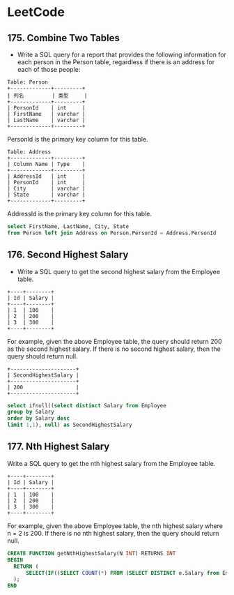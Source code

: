 ﻿# LeetCode
## 175. Combine Two Tables
- Write a SQL query for a report that provides the following information for each person in the Person table, regardless if there is an address for each of those people:  

```
Table: Person
+-------------+---------+  
| 列名         | 类型     |  
+-------------+---------+  
| PersonId    | int     |  
| FirstName   | varchar |  
| LastName    | varchar |  
+-------------+---------+  
```  
PersonId is the primary key column for this table.

```
Table: Address
+-------------+---------+
| Column Name | Type    |
+-------------+---------+
| AddressId   | int     |
| PersonId    | int     |
| City        | varchar |
| State       | varchar |
+-------------+---------+
```
AddressId is the primary key column for this table.

```sql
select FirstName, LastName, City, State 
from Person left join Address on Person.PersonId = Address.PersonId
```

## 176. Second Highest Salary
- Write a SQL query to get the second highest salary from the Employee table.

```
+----+--------+
| Id | Salary |
+----+--------+
| 1  | 100    |
| 2  | 200    |
| 3  | 300    |
+----+--------+
```
For example, given the above Employee table, the query should return 200 as the second highest salary. If there is no second highest salary, then the query should return null.

```
+---------------------+
| SecondHighestSalary |
+---------------------+
| 200                 |
+---------------------+
```

```sql
select ifnull((select distinct Salary from Employee
group by Salary
order by Salary desc
limit 1,1), null) as SecondHighestSalary
```

## 177. Nth Highest Salary
Write a SQL query to get the nth highest salary from the Employee table.
```
+----+--------+
| Id | Salary |
+----+--------+
| 1  | 100    |
| 2  | 200    |
| 3  | 300    |
+----+--------+
```  
For example, given the above Employee table, the nth highest salary where n = 2 is 200. If there is no nth highest salary, then the query should return null.

```sql
CREATE FUNCTION getNthHighestSalary(N INT) RETURNS INT
BEGIN
  RETURN (
      SELECT(IF((SELECT COUNT(*) FROM (SELECT DISTINCT e.Salary from Employee e) e) >= N, (SELECT min(e.Salary) FROM (SELECT DISTINCT e.Salary FROM Employee e group by e.Salary ORDER BY e.Salary DESC LIMIT N) e), NULL ))
  );
END
```




